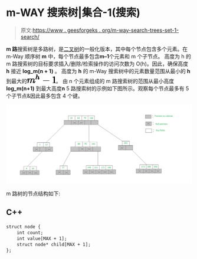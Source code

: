 # m-WAY 搜索树|集合-1(搜索)

> 原文:[https://www . geesforgeks . org/m-way-search-trees-set-1-search/](https://www.geeksforgeeks.org/m-way-search-trees-set-1-searching/)

**m 路**搜索树是多路树，是[二叉树](https://www.geeksforgeeks.org/binary-tree-data-structure/)的一般化版本，其中每个节点包含多个元素。在 m-Way 顺序树 **m** 中，每个节点最多包含**m–1**个元素和 m 个子节点。
高度为 h 的 m 路搜索树的目标要求插入/删除/检索操作的访问次数为 O(h)。因此，确保高度 **h** 接近 **log_m(n + 1)** 。
高度为 **h** 的 m-Way 搜索树中的元素数量范围从最小的 **h** 到最大的![m^{h} -1  ](img/8700a1362762631541bf2e5d20397053.png "Rendered by QuickLaTeX.com")。
由 n 个元素组成的 m 路搜索树的范围从最小高度 **log_m(n+1)** 到最大高度**n**
5 路搜索树的示例如下图所示。观察每个节点最多有 5 个子节点&因此最多包含 4 个键。

![](img/830829c347bcb0c16864455e8b66f2aa.png)

m 路树的节点结构如下:

## C++

```
struct node {
    int count;
    int value[MAX + 1];
    struct node* child[MAX + 1];
};
```
